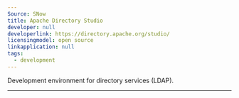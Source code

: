 ```yaml
---
Source: SNow
title: Apache Directory Studio
developer: null
developerlink: https://directory.apache.org/studio/
licensingmodel: open source
linkapplication: null
tags:
  - development
---
```


Development environment for directory services (LDAP).

---
